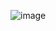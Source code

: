 ---
---

![image](https://github.com/lala-ogu/lala-ogu.github.io/assets/78904413/c4b5e9ca-23d9-4180-a71c-17de44b28602)
